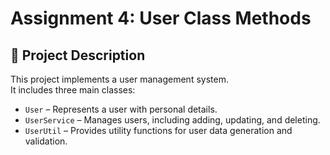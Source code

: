 # Assignment 4: User Class Methods

## 📌 Project Description
This project implements a user management system.  
It includes three main classes:  
- `User` – Represents a user with personal details.  
- `UserService` – Manages users, including adding, updating, and deleting.  
- `UserUtil` – Provides utility functions for user data generation and validation.  

